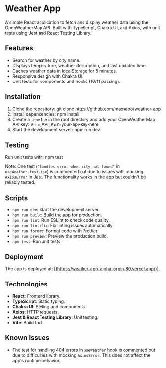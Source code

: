 # Weather App

A simple React application to fetch and display weather data using the OpenWeatherMap API. Built with TypeScript, Chakra UI, and Axios, with unit tests using Jest and React Testing Library.

## Features
- Search for weather by city name.
- Displays temperature, weather description, and last updated time.
- Caches weather data in localStorage for 5 minutes.
- Responsive design with Chakra UI.
- Unit tests for components and hooks (10/11 passing).

## Installation
1. Clone the repository: 
git clone https://github.com/maxsabo/weather-app
2. Install dependencies:
npm install
3. Create a `.env` file in the root directory and add your OpenWeatherMap API key:
VITE_API_KEY=your-api-key-here
4. Start the development server:
npm run dev

## Testing

Run unit tests with:
npm test

Note: One test (`"handles error when city not found"` in `useWeather.test.tsx`) is commented out due to issues with mocking `AxiosError` in Jest. The functionality works in the app but couldn't be reliably tested.

## Scripts
- `npm run dev`: Start the development server.
- `npm run build`: Build the app for production.
- `npm run lint`: Run ESLint to check code quality.
- `npm run lint:fix`: Fix linting issues automatically.
- `npm run format`: Format code with Prettier.
- `npm run preview`: Preview the production build.
- `npm test`: Run unit tests.

## Deployment
The app is deployed at: [(https://weather-app-alpha-orpin-80.vercel.app/)].

## Technologies
- **React**: Frontend library.
- **TypeScript**: Static typing.
- **Chakra UI**: Styling and components.
- **Axios**: HTTP requests.
- **Jest & React Testing Library**: Unit testing.
- **Vite**: Build tool.

## Known Issues
- The test for handling 404 errors in `useWeather` hook is commented out due to difficulties with mocking `AxiosError`. This does not affect the app's runtime behavior.